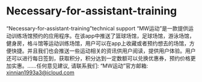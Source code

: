 # Necessary-for-assistant-training
“Necessary-for-assistant-training”technical support
“MW运动”是一款提供运动训练场馆预约的应用程序。在该app中推送了篮球场馆，足球场馆，游泳场馆，健身房，格斗馆等运动训练场馆，用户可以在app上收藏或者预约想去的场馆，方便快捷。并且我们也会推送一些运动相关的资讯供用户阅读，提供用户体验。用户还可以进行每日签到，获取积分，积分达到一定数额可以兑换优惠券，预约价格更加实惠。……任何意见建议, 请联系我们:  “MW运动”官方邮箱: xinnian1993a3@icloud.com
